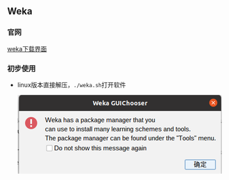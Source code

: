 

## Weka



### 官网

[weka下载界面](https://waikato.github.io/weka-wiki/downloading_weka/)

### 初步使用

- linux版本直接解压，`./weka.sh`打开软件

  ![image-20220925173459588](./pic/image-20220925173459588.png)